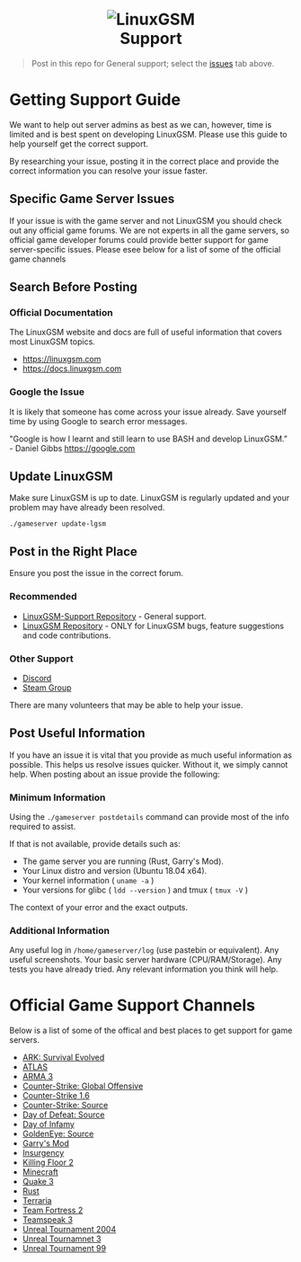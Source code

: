 
<h1 align="center">
  <br>
  <img src="https://github.com/GameServerManagers/LinuxGSM-Docs/raw/master/.gitbook/assets/linuxgsm_colour_logo_workmark_short_384.png" alt="LinuxGSM">
  <br>
  Support
  </h1>

> Post in this repo for General support; select the [issues](https://github.com/GameServerManagers/LinuxGSM-Support/issues) tab above.

# Getting Support Guide

We want to help out server admins as best as we can, however, time is limited and is best spent on developing LinuxGSM. Please use this guide to help yourself get the correct support.

By researching your issue, posting it in the correct place and provide the correct information you can resolve your issue faster.

## Specific Game Server Issues

If your issue is with the game server and not LinuxGSM you should check out any official game forums. We are not experts in all the game servers, so official game developer forums could provide better support for game server-specific issues. Please esee below for a list of some of the official game channels

## Search Before Posting

### Official Documentation

The LinuxGSM website and docs are full of useful information that covers most LinuxGSM topics.

* https://linuxgsm.com
* https://docs.linuxgsm.com

### Google the Issue

It is likely that someone has come across your issue already. Save yourself time by using Google to search error messages.

"Google is how I learnt and still learn to use BASH and develop LinuxGSM.” - Daniel Gibbs
https://google.com

## Update LinuxGSM

Make sure LinuxGSM is up to date. LinuxGSM is regularly updated and your problem may have already been resolved.

```
./gameserver update-lgsm
```

## Post in the Right Place

Ensure you post the issue in the correct forum.

### Recommended

* [LinuxGSM-Support Repository](https://github.com/GameServerManagers/LinuxGSM-Support) - General support.
* [LinuxGSM Repository](https://github.com/GameServerManagers/LinuxGSM/issues) - ONLY for LinuxGSM bugs, feature suggestions and code contributions.

### Other Support
* [Discord](https://linuxgsm.com/discord)
* [Steam Group](https://linuxgsm.com/steam)

There are many volunteers that may be able to help your issue.

## Post Useful Information

If you have an issue it is vital that you provide as much useful information as possible. This helps us resolve issues quicker. Without it, we simply cannot help. When posting about an issue provide the following:

### Minimum Information
Using the `./gameserver postdetails` command can provide most of the info required to assist.

If that is not available, provide details such as:
* The game server you are running (Rust, Garry's Mod).
* Your Linux distro and version (Ubuntu 18.04 x64).
* Your kernel information ( `uname -a` )
* Your versions for glibc ( `ldd --version` ) and tmux ( `tmux -V` )

The context of your error and the exact outputs.

### Additional Information
Any useful log in `/home/gameserver/log` (use pastebin or equivalent).
Any useful screenshots.
Your basic server hardware (CPU/RAM/Storage).
Any tests you have already tried.
Any relevant information you think will help.

# Official Game Support Channels

Below is a list of some of the offical and best places to get support for game servers.

- [ARK: Survival Evolved](https://survivetheark.com/index.php?/forums/forum/39-server-administration/)
- [ATLAS](https://www.playatlas.com/index.php?/forums/forum/60-dedicated-server-and-developer-tools-discussion/)
- [ARMA 3](https://forums.bohemia.net/forums/forum/159-arma-3-servers-administration/)
- [Counter-Strike: Global Offensive](https://steamcommunity.com/app/730/discussions/)
- [Counter-Strike 1.6](https://steamcommunity.com/app/10/discussions/)
- [Counter-Strike: Source](https://steamcommunity.com/app/240/discussions/)
- [Day of Defeat: Source](https://steamcommunity.com/app/300/discussions/)
- [Day of Infamy](https://steamcommunity.com/app/447820/discussions/)
- [GoldenEye: Source](https://forums.geshl2.com/)
- [Garry's Mod](https://forum.facepunch.com/f/)
- [Insurgency](https://steamcommunity.com/app/222880/discussions/2/)
- [Killing Floor 2](https://forums.tripwireinteractive.com/forum/killing-floor-2/technical-support-ae/dedicated-server-support-ac)
- [Minecraft](https://www.minecraftforum.net/forums/servers-java-edition/minecraft-server-hosting)
- [Quake 3](https://steamcommunity.com/app/2200/discussions/)
- [Rust](https://forum.facepunch.com/f/)
- [Terraria](https://forums.terraria.org/index.php?forums/)
- [Team Fortress 2](https://steamcommunity.com/app/440/discussions/)
- [Teamspeak 3](https://forum.teamspeak.com/forums/93-TeamSpeak-3-Technical-Discussions-EN-DE)
- [Unreal Tournament 2004](https://www.epicgames.com/unrealtournament/forums/past-unreal-tournament-games/unreal-tournament-2003-2004)
- [Unreal Tournamnet 3](https://www.epicgames.com/unrealtournament/forums/past-unreal-tournament-games/unreal-tournament-3)
- [Unreal Tournament 99](https://www.epicgames.com/unrealtournament/forums/past-unreal-tournament-games/unreal-tournament-%E2%80%9899)
